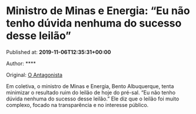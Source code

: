 
# Ministro de Minas e Energia: “Eu não tenho dúvida nenhuma do sucesso desse leilão”

Published at: **2019-11-06T12:35:31+00:00**

Author: ****

Original: [O Antagonista](https://www.oantagonista.com/brasil/ministro-de-minas-e-energia-eu-nao-tenho-duvida-nenhuma-do-sucesso-desse-leilao/)

Em coletiva, o ministro de Minas e Energia, Bento Albuquerque, tenta minimizar o resultado ruim do leilão de hoje do pré-sal.
“Eu não tenho dúvida nenhuma do sucesso desse leilão.”
Ele diz que o leilão foi muito complexo, focado na transparência e no interesse público.
